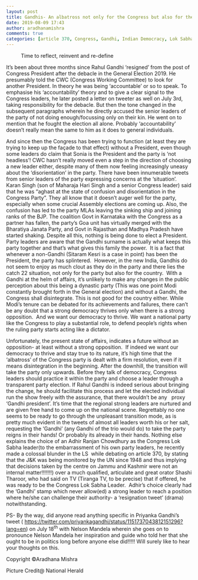 ```yaml
---
layout: post
title: Gandhis- An albatross not only for the Congress but also for the Indian democracy.
date: 2019-08-09 17:43
author: aradhanamishra
comments: true
categories: [article 370, Congress, Gandhi, Indian Democracy, Lok Sabha, Politics, Priyanka Gandhi, Rahul Gandhi, Shashi Tharoor]
---
```

<!-- wp:image {"id":950,"align":"center"} -->
<div class="wp-block-image"><figure class="aligncenter"><img src="http://www.aradhanamishra.com/wp-content/uploads/2019/08/nationalherald_2019-06_d3463518-5572-409b-a19c-23d05e628d74_rahul_priyanka.jpg" alt="" class="wp-image-950"/><figcaption>Time to reflect, reinvent and re-define</figcaption></figure></div>
<!-- /wp:image -->

<!-- wp:paragraph -->
<p>It’s been about three months since Rahul Gandhi ‘resigned’ from the post of Congress President after the debacle in the General Election 2019. He presumably told the CWC (Congress Working Committee) to look for another President. In theory he was being ‘accountable’ or so to speak. To emphasise his ‘accountability’ theory and to give a clear signal to the Congress leaders, he later posted a letter on tweeter as well on July 3rd, taking responsibility for the debacle. But then the tone changed in the subsequent paragraphs wherein he directly accused the senior leaders of the party of not doing enough/focussing only on their kin. He went on to mention that he fought the election all alone. Probably ‘accountability’ doesn’t really mean the same to him as it does to general individuals. </p>
<!-- /wp:paragraph -->

<!-- wp:paragraph -->
<p>And since then the Congress has been trying to function (at least they are trying to keep up the façade to that effect) without a President, even though some leaders do claim that Sonia is the President and the party is ‘not headless’! CWC hasn’t really moved even a step in the direction of choosing a new leader either, despite many of them now feeling increasingly uneasy about the ‘disorientation’ in the party. There have been innumerable tweets from senior leaders of the party expressing concerns at the ‘situation’. Karan Singh (son of Maharaja Hari Singh and a senior Congress leader) said that he was “aghast at the state of confusion and disorientation in the Congress Party”. They all know that it doesn’t auger well for the party, especially when some crucial Assembly elections are coming up. Also, the confusion has led to the party MLAs leaving the sinking ship and joining ranks of the BJP. The coalition Govt in Karnataka with the Congress as a partner has fallen, the party’s Goa unit has virtually merged with the Bharatiya Janata Party, and Govt in Rajasthan and Madhya Pradesh have started shaking. Despite all this, nothing is being done to elect a President. Party leaders are aware that the Gandhi surname is actually what keeps this party together and that’s what gives this family the power. &nbsp;It is a fact that whenever a non-Gandhi (Sitaram Kesri is a case in point) has been the President, the party has splintered. &nbsp;However, in the new India, Gandhis do not seem to enjoy as much clout as they do in the party and there lies the catch 22 situation, not only for the party but also for the country.&nbsp; With a Gandhi at the helm of affairs, it’s unlikely to make any changes in the public perception about this being a dynastic party (This was one point Modi constantly brought forth in the General election) and without a Gandhi, the Congress shall disintegrate. This is not good for the country either. While Modi’s tenure can be debated for its achievements and failures, there can’t be any doubt that a strong democracy thrives only when there is a strong opposition. &nbsp;And we want our democracy to thrive. We want a national party like the Congress to play a substantial role, to defend people’s rights when the ruling party starts acting like a dictator.</p>
<!-- /wp:paragraph -->

<!-- wp:paragraph -->
<p>Unfortunately, the present state of affairs, indicates a
future without an opposition- at least without a strong opposition. &nbsp;If indeed we want our democracy to thrive and
stay true to its nature, it’s high time that the ‘albatross’ of the Congress party
is dealt with a firm resolution, even if it means disintegration in the
beginning. After the downhill, the transition will take the party only upwards.
Before they talk of democracy, Congress leaders should practice it within the
party and choose a leader through a transparent party election. If Rahul Gandhi
is indeed serious about bringing the change, he should facilitate this process
and let the elected individual run the show freely with the assurance, that
there wouldn’t be any &nbsp;&nbsp;proxy ‘Gandhi president’. It’s time that the
regional strong leaders are nurtured and are given free hand to come up on the
national scene. Regrettably no one seems to be ready to go through the unpleasant
transition mode, as is pretty much evident in the tweets of almost all leaders
worth his or her salt, requesting the ‘Gandhi’ (any Gandhi of the trio would
do) to take the party reigns in their hands! Or probably its already in their
hands. Nothing else explains the choice of an Adhir Ranjan Chowdhury as the
Congress Lok Sabha leader(to the embarrassment of his own party leaders, he recently
made a colossal blunder in the LS &nbsp;while
debating on article 370, by stating that the J&amp;K was being monitored by the
UN since 1948 and thus implying that decisions taken by the centre on Jammu and
Kashmir were not an internal matter!!!!!!!) over a much qualified, articulate
and great orator Shashi Tharoor, who had said on TV (Tiranga TV, to be precise)
that if offered, he was ready to be the Congress Lok Sabha Leader. &nbsp;Adhir’s choice clearly had the ‘Gandhi’ stamp
which never allow(ed) a strong leader to reach a position where he/she can
challenge their authority- a ‘resignation tweet’ (drama) notwithstanding. </p>
<!-- /wp:paragraph -->

<!-- wp:paragraph -->
<p>PS- By the way, did anyone read anything specific in Priyanka Gandhi’s tweet ( <a href="https://twitter.com/priyankagandhi/status/1151737043812151296?lang=en">https://twitter.com/priyankagandhi/status/1151737043812151296?lang=en</a>)   on July 18<sup>th</sup> with Nelson Mandela wherein she goes on to pronounce Nelson Mandela her inspiration and guide who told her that she ought to be in politics long before anyone else did!!!!! Will surely like to hear your thoughts on this.</p>
<!-- /wp:paragraph -->

<!-- wp:paragraph -->
<p>Copyright ©Aradhana
Mishra</p>
<!-- /wp:paragraph -->

<!-- wp:paragraph -->
<p>Picture
Credit@ National Herald&nbsp; </p>
<!-- /wp:paragraph -->
